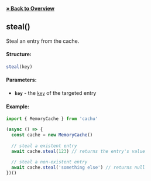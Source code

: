 [**» Back to Overview**](https://github.com/azurydev/cachu#features)

## steal()

Steal an entry from the cache.

#### Structure:

```js
steal(key)
```

#### Parameters:

- **`key`** - the [`key`](https://github.com/azurydev/cachu/blob/current/guide/types.md#key) of the targeted entry

#### Example:

```js
import { MemoryCache } from 'cachu'

(async () => {
  const cache = new MemoryCache()
  
  // steal a existent entry
  await cache.steal(123) // returns the entry's value
  
  // steal a non-existent entry
  await cache.steal('something else') // returns null
})()
```